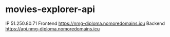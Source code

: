 # movies-explorer-api

IP 51.250.80.71
Frontend https://nmg-diploma.nomoredomains.icu
Backend https://api.nmg-diploma.nomoredomains.icu
